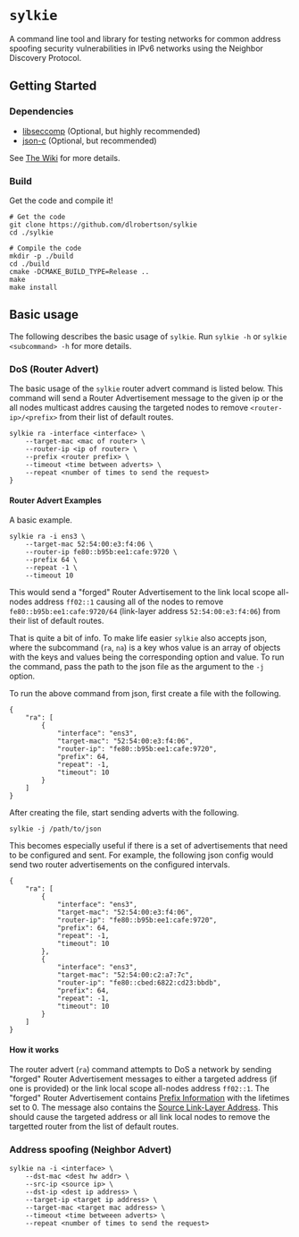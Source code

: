 # `sylkie`

A command line tool and library for testing networks for common address
spoofing security vulnerabilities in IPv6 networks using the Neighbor
Discovery Protocol.

## Getting Started

### Dependencies

 - [libseccomp](https://github.com/seccomp/libseccomp) (Optional, but highly recommended)
 - [json-c](https://github.com/json-c/json-c) (Optional, but recommended)

See [The Wiki](https://github.com/dlrobertson/sylkie/wiki#building) for more details.

### Build

Get the code and compile it!

```
# Get the code
git clone https://github.com/dlrobertson/sylkie
cd ./sylkie

# Compile the code
mkdir -p ./build
cd ./build
cmake -DCMAKE_BUILD_TYPE=Release ..
make
make install
```

## Basic usage

The following describes the basic usage of `sylkie`. Run `sylkie -h` or
`sylkie <subcommand> -h` for more details.

### DoS (Router Advert)

The basic usage of the `sylkie` router advert command is listed below.
This command will send a Router Advertisement message to the given ip
or the all nodes multicast addres causing the targeted nodes to remove
`<router-ip>/<prefix>` from their list of default routes.

```
sylkie ra -interface <interface> \
    --target-mac <mac of router> \
    --router-ip <ip of router> \
    --prefix <router prefix> \
    --timeout <time between adverts> \
    --repeat <number of times to send the request>
}
```

#### Router Advert Examples

A basic example.

```
sylkie ra -i ens3 \
    --target-mac 52:54:00:e3:f4:06 \
    --router-ip fe80::b95b:ee1:cafe:9720 \
    --prefix 64 \
    --repeat -1 \
    --timeout 10
```

This would send a "forged" Router Advertisement to the link local scope
all-nodes address `ff02::1` causing all of the nodes to remove
`fe80::b95b:ee1:cafe:9720/64` (link-layer address `52:54:00:e3:f4:06`)
from their list of default routes.

That is quite a bit of info. To make life easier `sylkie` also accepts
json, where the subcommand (`ra`, `na`) is a key whos value is an array
of objects with the keys and values being the corresponding option
and value. To run the command, pass the path to the json file as the
argument to the `-j` option.

To run the above command from json, first create a file with the following.

```
{
    "ra": [
        {
            "interface": "ens3",
            "target-mac": "52:54:00:e3:f4:06",
            "router-ip": "fe80::b95b:ee1:cafe:9720",
            "prefix": 64,
            "repeat": -1,
            "timeout": 10
        }
    ]
}
```

After creating the file, start sending adverts with the following.

```
sylkie -j /path/to/json
```

This becomes especially useful if there is a set of advertisements
that need to be configured and sent. For example, the following json
config would send two router advertisements on the configured
intervals.

```
{
    "ra": [
        {
            "interface": "ens3",
            "target-mac": "52:54:00:e3:f4:06",
            "router-ip": "fe80::b95b:ee1:cafe:9720",
            "prefix": 64,
            "repeat": -1,
            "timeout": 10
        },
        {
            "interface": "ens3",
            "target-mac": "52:54:00:c2:a7:7c",
            "router-ip": "fe80::cbed:6822:cd23:bbdb",
            "prefix": 64,
            "repeat": -1,
            "timeout": 10
        }
    ]
}
```

#### How it works

The router advert (`ra`) command attempts to DoS a network by sending
"forged" Router Advertisement messages to either a targeted address
(if one is provided) or the link local scope all-nodes address `ff02::1`.
The "forged" Router Advertisement contains [Prefix Information](https://tools.ietf.org/html/rfc4861#section-4.6.2)
with the lifetimes set to 0. The message also contains the
[Source Link-Layer Address](https://tools.ietf.org/html/rfc4861#section-4.6.1).
This should cause the targeted address or all link local nodes to
remove the targetted router from the list of default routes.

### Address spoofing (Neighbor Advert)

```
sylkie na -i <interface> \
    --dst-mac <dest hw addr> \
    --src-ip <source ip> \
    --dst-ip <dest ip address> \
    --target-ip <target ip address> \
    --target-mac <target mac address> \
    --timeout <time betweeen adverts> \
    --repeat <number of times to send the request>
```
